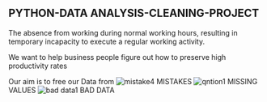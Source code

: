 ## PYTHON-DATA ANALYSIS-CLEANING-PROJECT
The absence from working during normal working hours, resulting in temporary incapacity to execute a regular working activity.

We want to help business people figure out how to preserve high productivity rates

Our aim is to free our Data from ![mistake4](https://user-images.githubusercontent.com/100993073/192572440-4a799365-86fe-4cc8-bd8f-e37b466f1ae1.png)
MISTAKES ![qntion1](https://user-images.githubusercontent.com/100993073/192574074-0e1e8e9e-2e57-425a-9f7d-1a5e362aca11.png)
MISSING VALUES ![bad data1](https://user-images.githubusercontent.com/100993073/192574122-c3f98def-069a-4b91-9d24-3c4a035b4e49.png)
BAD DATA 

